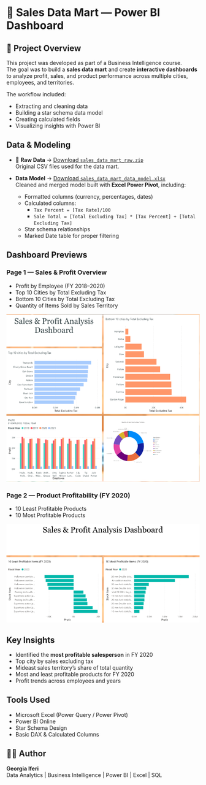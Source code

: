 # 🧾 Sales Data Mart — Power BI Dashboard

## 📌 Project Overview
This project was developed as part of a Business Intelligence course.  
The goal was to build a **sales data mart** and create **interactive dashboards** to analyze profit, sales, and product performance across multiple cities, employees, and territories.

The workflow included:
- Extracting and cleaning data
- Building a star schema data model
- Creating calculated fields
- Visualizing insights with Power BI


## Data & Modeling

- 📂 **Raw Data** → [Download `sales_data_mart_raw.zip`](sales-data-mart/data/sales_data_mart_raw.zip)  
  Original CSV files used for the data mart.

- **Data Model** → [Download `sales_data_mart_data_model.xlsx`](sales-data-mart/data/sales_data_mart_data_model.xlsx)  
  Cleaned and merged model built with **Excel Power Pivot**, including:
  - Formatted columns (currency, percentages, dates)
  - Calculated columns:
    - `Tax Percent = [Tax Rate]/100`
    - `Sale Total = [Total Excluding Tax] * [Tax Percent] + [Total Excluding Tax]`
  - Star schema relationships
  - Marked Date table for proper filtering


## Dashboard Previews

### Page 1 — Sales & Profit Overview
- Profit by Employee (FY 2018–2020)  
- Top 10 Cities by Total Excluding Tax  
- Bottom 10 Cities by Total Excluding Tax  
- Quantity of Items Sold by Sales Territory  

![Dashboard Page 1](sales-data-mart/reports/dashboard_page1.png)


### Page 2 — Product Profitability (FY 2020)
- 10 Least Profitable Products  
- 10 Most Profitable Products  

![Dashboard Page 2](sales-data-mart/reports/dashboard_page2.png)


## Key Insights
- Identified the **most profitable salesperson** in FY 2020  
- Top city by sales excluding tax  
- Mideast sales territory’s share of total quantity  
- Most and least profitable products for FY 2020  
- Profit trends across employees and years


## Tools Used
- Microsoft Excel (Power Query / Power Pivot)
- Power BI Online
- Star Schema Design
- Basic DAX & Calculated Columns


## 👩🏽 Author
**Georgia Iferi**  
Data Analytics | Business Intelligence | Power BI | Excel | SQL
